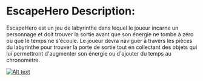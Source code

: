 # EscapeHero Description:

EscapeHero est un jeu de labyrinthe dans lequel le joueur incarne un personnage et doit trouver la sortie avant que son énergie ne tombe à zéro ou que le temps ne s'écoule. Le joueur devra naviguer à travers les pièces du labyrinthe pour trouver la porte de sortie tout en collectant des objets qui lui permettront d'augmenter son énergie ou d'ajouter du temps au chronomètre.

[![Alt text](https://img.youtube.com/vi/mSbqsa4LgJ0/0.jpg)](https://www.youtube.com/watch?v=mSbqsa4LgJ0&t=60s)
